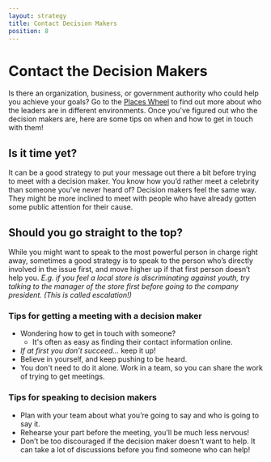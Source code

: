 ```yaml
---
layout: strategy
title: Contact Decision Makers
position: 8
---
```


# Contact the Decision Makers

Is there an organization, business, or government authority who could help you achieve your goals? Go to the [Places Wheel](/places) to find out more about who the leaders are in different environments. Once you've figured out who the decision makers are, here are some tips on when and how to get in touch with them!

## Is it time yet?
It can be a good strategy to put your message out there a bit before trying to meet with a decision maker. You know how you’d rather meet a celebrity than someone you’ve never heard of? Decision makers feel the same way. They might be more inclined to meet with people who have already gotten some public attention for their cause.

## Should you go straight to the top?
While you might want to speak to the most powerful person in charge right away, sometimes a good strategy is to speak to the person who’s directly involved in the issue first, and move higher up if that first person doesn’t help you. _E.g. if you feel a local store is discriminating against youth, try talking to the manager of the store first before going to the company president. (This is called escalation!)_

### Tips for getting a meeting with a decision maker
- Wondering how to get in touch with someone?
    * It's often as easy as finding their contact information online.
- _If at first you don’t succeed..._ keep it up!
- Believe in yourself, and keep pushing to be heard.
- You don't need to do it alone. Work in a team, so you can share the work of trying to get meetings.

### Tips for speaking to decision makers
- Plan with your team about what you’re going to say and who is going to say it.
- Rehearse your part before the meeting, you'll be much less nervous!
- Don’t be too discouraged if the decision maker doesn't want to help. It can take a lot of discussions before you find someone who can help!
